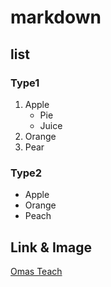 # markdown

## list

### Type1

1. Apple
    - Pie
    - Juice
1. Orange
1. Pear

### Type2

- Apple
- Orange
- Peach

## Link & Image

[Omas Teach](https://github.com/omas-public)

![]()
